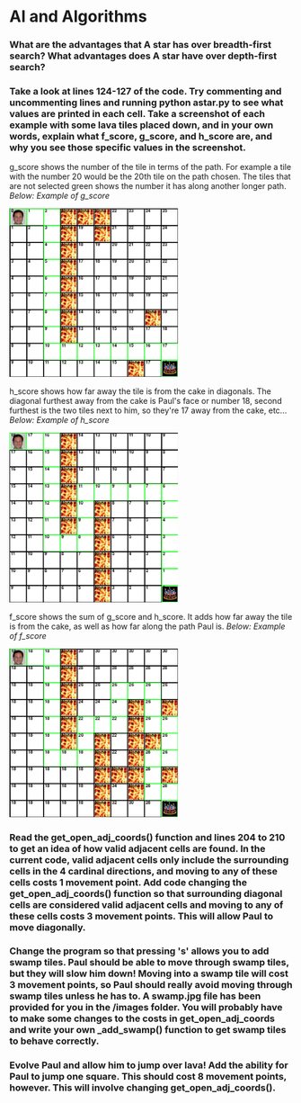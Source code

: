 # AI and Algorithms

### What are the advantages that A star has over breadth-first search? What advantages does A star have over depth-first search?

### Take a look at lines 124-127 of the code. Try commenting and uncommenting lines and running python astar.py to see what values are printed in each cell. Take a screenshot of each example with some lava tiles placed down, and in your own words, explain what f_score, g_score, and h_score are, and why you see those specific values in the screenshot.

g_score shows the number of the tile in terms of the path. For example a tile with the number 20 would be the 20th tile on the path chosen. The tiles that are not selected green shows the number it has along another longer path.
*Below: Example of g_score*

<img src="https://raw.githubusercontent.com/Elepert/ToolBox-AI/master/images/g_cost.png" alt="" width="300" />

h_score shows how far away the tile is from the cake in diagonals. The diagonal furthest away from the cake is Paul's face or number 18, second furthest is the two tiles next to him, so they're 17 away from the cake, etc...
*Below: Example of h_score*

<img src="https://raw.githubusercontent.com/Elepert/ToolBox-AI/master/images/h_cost.png" alt="" width="300"/>

f_score shows the sum of g_score and h_score. It adds how far away the tile is from the cake, as well as how far along the path Paul is.
*Below: Example of f_score*

<img src="https://raw.githubusercontent.com/Elepert/ToolBox-AI/master/images/f_cost.png" alt="" width="300"/>

### Read the get_open_adj_coords() function and lines 204 to 210 to get an idea of how valid adjacent cells are found. In the current code, valid adjacent cells only include the surrounding cells in the 4 cardinal directions, and moving to any of these cells costs 1 movement point. Add code changing the get_open_adj_coords() function so that surrounding diagonal cells are considered valid adjacent cells and moving to any of these cells costs 3 movement points. This will allow Paul to move diagonally.

### Change the program so that pressing 's' allows you to add swamp tiles. Paul should be able to move through swamp tiles, but they will slow him down! Moving into a swamp tile will cost 3 movement points, so Paul should really avoid moving through swamp tiles unless he has to. A swamp.jpg file has been provided for you in the /images folder. You will probably have to make some changes to the costs in get_open_adj_coords and write your own _add_swamp() function to get swamp tiles to behave correctly.

### Evolve Paul and allow him to jump over lava! Add the ability for Paul to jump one square. This should cost 8 movement points, however. This will involve changing get_open_adj_coords().
